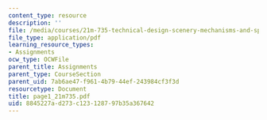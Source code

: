 ```yaml
---
content_type: resource
description: ''
file: /media/courses/21m-735-technical-design-scenery-mechanisms-and-special-effects-spring-2004/8845227ad273c123128797b35a367642_page1_21m735.pdf
file_type: application/pdf
learning_resource_types:
- Assignments
ocw_type: OCWFile
parent_title: Assignments
parent_type: CourseSection
parent_uid: 7ab6ae47-f961-4b79-44ef-243984cf3f3d
resourcetype: Document
title: page1_21m735.pdf
uid: 8845227a-d273-c123-1287-97b35a367642
---
```

